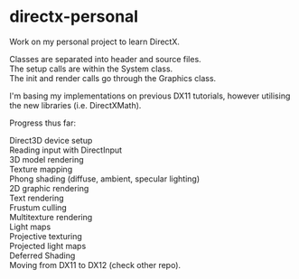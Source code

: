 # directx-personal
Work on my personal project to learn DirectX.

Classes are separated into header and source files.<br/>
The setup calls are within the System class.<br/>
The init and render calls go through the Graphics class.<br/>

I'm basing my implementations on previous DX11 tutorials, however utilising the new libraries (i.e. DirectXMath).

Progress thus far:

Direct3D device setup<br/>
Reading input with DirectInput<br/>
3D model rendering<br/>
Texture mapping<br/>
Phong shading (diffuse, ambient, specular lighting)<br/>
2D graphic rendering<br/>
Text rendering<br/>
Frustum culling<br/>
Multitexture rendering<br/>
Light maps<br/>
Projective texturing<br/>
Projected light maps<br/>
Deferred Shading<br/>
Moving from DX11 to DX12 (check other repo).
